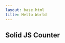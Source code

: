 ```yaml
---
layout: base.html
title: Hello World
---
```


## Solid JS Counter
<div id="app"><div>
<script src="{{ 'app/app.js' | url }}"></script>
